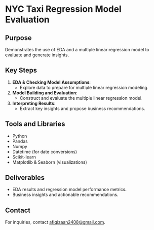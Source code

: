 # NYC Taxi Regression Model Evaluation

## Purpose
Demonstrates the use of EDA and a multiple linear regression model to evaluate and generate insights.

## Key Steps
1. **EDA & Checking Model Assumptions**:
   - Explore data to prepare for multiple linear regression modeling.
2. **Model Building and Evaluation**:
   - Construct and evaluate the multiple linear regression model.
3. **Interpreting Results**:
   - Extract key insights and propose business recommendations.

## Tools and Libraries
- Python
- Pandas
- Numpy
- Datetime (for date conversions)
- Scikit-learn
- Matplotlib & Seaborn (visualizations)

## Deliverables
- EDA results and regression model performance metrics.
- Business insights and actionable recommendations.

## Contact
For inquiries, contact afiqizaan2408@gmail.com.
